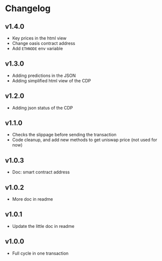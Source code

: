 # Changelog

## v1.4.0

- Key prices in the html view
- Change oasis contract address
- Add `ETHNODE` env variable

## v1.3.0

- Adding predictions in the JSON
- Adding simplified html view of the CDP

## v1.2.0

- Adding json status of the CDP

## v1.1.0

- Checks the slippage before sending the transaction
- Code cleanup, and add new methods to get uniswap price (not used for now)


## v1.0.3

- Doc: smart contract address

## v1.0.2

- More doc in readme

## v1.0.1

- Update the little doc in readme

## v1.0.0

- Full cycle in one transaction

